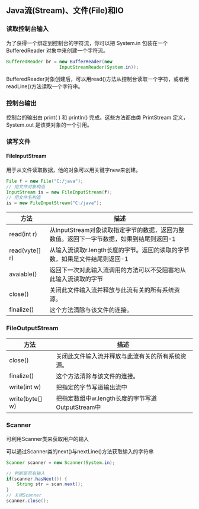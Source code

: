 ## Java流(Stream)、文件(File)和IO

### 读取控制台输入

为了获得一个绑定到控制台的字符流，你可以把 System.in 包装在一个 BufferedReader 对象中来创建一个字符流。

```java
BufferedReader br = new BufferReader(new
					InputStreamReader(System.in));
```

BufferedReader对象创建后，可以用read()方法从控制台读取一个字符，或者用readLine()方法读取一个字符串。

### 控制台输出

控制台的输出由 print( ) 和 println() 完成。这些方法都由类 PrintStream 定义，System.out 是该类对象的一个引用。

### 读写文件

#### FileInputStream

用于从文件读取数据，他的对象可以用关键字new来创建。

```java
File f = new File("C:/java");
// 用文件对象构造
InputStream is = new FileInputStream(f);
// 用文件名构造
is = new FileInputStream("C:/java");
```

|方法|描述|
|---|---|
|read(int r)|从InputStream对象读取指定字节的数据，返回为整数值。返回下一字节数据，如果到结尾则返回-1|
|read(vyte[] r)|从输入流读取r.length长度的字节。返回的读取的字节数，如果是文件结尾则返回-1|
|avaiable()|返回下一次对此输入流调用的方法可以不受阻塞地从此输入流读取的字节|
|close()|关闭此文件输入流并释放与此流有关的所有系统资源。|
|finalize()|这个方法清除与该文件的连接。|

### FileOutputStream

|方法|描述|
|---|---|
|close()|关闭此文件输入流并释放与此流有关的所有系统资源。|
|finalize()|这个方法清除与该文件的连接。|
|write(int w)|把指定的字节写道输出流中|
|write(byte[] w)|把指定数组中w.length长度的字节写道OutputStream中|

### Scanner

可利用Scanner类来获取用户的输入

可以通过Scanner类的next()与nextLine()方法获取输入的字符串

```java
Scanner scanner = new Scanner(System.in);

// 判断是否有输入
if(scanner.hasNext()) {
	String str = scan.next();
}
// 关闭Scanner
scanner.close();
```